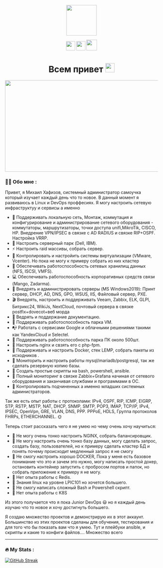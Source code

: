 
<div id="header" align="center">
<img src="https://media.giphy.com/media/M9gbBd9nbDrOTu1Mqx/giphy.gif" width="100"/>
 
<a href="https://vk.com/mikhailkhafizov"><img src="https://user-images.githubusercontent.com/49908108/185144333-f77322bf-a673-4ca1-b07b-1579148540cd.png" width="30" height="30" /></a>
<a href="https://t.me/griboedovskie"><img src="https://e7.pngegg.com/pngimages/98/1001/png-clipart-computer-icons-scalable-graphics-blue-youtube-icon-ico-computer-icons-telegram.png" width="30" height="30" /></a>
<a href="https://www.instagram.com/mikhailbelenoksov"><img src="https://icons-for-free.com/iconfiles/png/512/instagram+icon-1320168276654160044.png" width="35" height="35" /></a>
</div>

<div id="header" align="center"><h1>
  Всем привет
  <img src="https://media.giphy.com/media/hvRJCLFzcasrR4ia7z/giphy.gif" width="30px"/>
</h1></div>

<div align="center">
  <img src="https://media.giphy.com/media/dWesBcTLavkZuG35MI/giphy.gif" width="600" height="300"/>
</div>

### :woman_technologist: Обо мне :

Привет, я Михаил Хафизов, системный администратор самоучка который изучает каждый день что то новое.
В данный момент я развиваюсь в Linux и DevOps проффесиях. 
Я могу настроить сетевую инфраструктуу и сервисы а именно 
- :telescope: Поддерживать локальную сеть, Монтаж, коммутация и конфигурирование и администрирование сетевого оборудования - коммутаторы, маршрутизаторы, точки доступа unifi,MikroTik, CISCO, HP. Внедрение VPN/IPSEC в связке с AD RADIUS и связке RIP+OSPF. Настройка VRRP.
- :seedling: Настроить серверный парк (Dell, IBM).
- :zap: Настроить raid массивы, собрать сервер.
- :leaves: Контролировать и настройить системы виртуализации (VMware, Vcenter). Но пока не могу к примеру собрать из них кластер 
- :tada: Обеспечивать работоспособность сетевых хранилищ данных (NFS, ISCSI, VMFS).
- :computer: Обеспечивать работоспособность корпоративных средств связи (Mango, Zadarma).
- :balloon: Внедрять и администрировать серверы (MS Windows2019): Принт сервер, DHCP, AD, DNS, GPO, WSUS, IIS, Файловый сервер, PXE.
- :clapper: Внедрять, настроить и поддерживать Veeam, Zabbix, ELK, GLPI, Битрикс24, WikiJs, NextCloud, почтовый сервера в связке postfix+dovecot+веб морда
- :bullettrain_side: Ведрять и поддержание документацию.
- :pouch: Поддерживать работоспособность парка VM.
- :mailbox_with_no_mail: Работать с сервисами Google и облачными решениями такими как YandexCloud и Selectel.
- :postal_horn: Поддерживать работоспособность парка ПК около 500шт.
- :nut_and_bolt: Настроить nginx и свзять его с php-fpm.
- :wrench: Поддерживать и настроить Docker, стек LEMP, собрать пакеты из исходников .
- :hammer: Мониторить и настроить работы mysql/mariadb/postgresql, так же сделать резервную копию базы.
- :satellite: Создать простые скрипты на bash, powershell, ansible.
- :closed_umbrella: Полный мониторинг в связке Zabbix+Grafana начиная от сетевого оборудования и заканчивая службами и программами в OC.
- :pencil: Контролировать подчиненных а именно младших системных администраторов.

Так же есть опыт работы с протоколами: IPv4, OSPF, RIP, ICMP, EIGRP, STP, RSTP, MSTP, NAT, DHCP, SNMP, SMTP, POP3, IMAP, TCP/IP, IPv4, IPSEC, OpenVpn, GRE, VLAN, DNS, PPP. PPPoE, HDLS, Группа протоколов FHRPs, ETHERCHANNEL. :sun_with_face:

Теперь стоит рассказать чего я не умею но чему очень хочу научиться:
- :deciduous_tree: Не могу очень тонко настроить NGINX, собрать балансировщик.
- :deciduous_tree: Не могу настроить очень тонко базу данных, могу сделать запрос, создать базу, пользователей, но к примеру сделать кластер БД и понять почему происходит медленный запрос я не смогу
- :deciduous_tree: Не смогу настроить хорошо DOCKER, Пока у меня есть базовое понимание что это и зачем это нужно, могу написать простой докер, остановить контейнер запустить  с пробросом портов и папок, но собрать приложение к примеру я не могу.
- :deciduous_tree: Нет опыта работы с Redis.
- :deciduous_tree: Знания linux на уровне LPIC101 но хочется большего.
- :deciduous_tree: Не смогу написать сложный Bash и Powershell скрипт.
- :deciduous_tree: Нет опыта работы с K8S
 
Из этого получается что я пока Junior DevOps :smiley: но я каждый день изучаю что то новое и хочу достигнуть большего.
 
Я создаю множество проектов и демонстрирую их в этот аккаунт. 
Большинство из этих проектов сделаны для обучения, тестирования и для того что бы показать вам что я умею. Тут и плейбуки ansible, и скрипты и какие то конфиги файлов.... Множество всего

---

### :fire: My Stats :
[![GitHub Streak](http://github-readme-streak-stats.herokuapp.com?user=mikhail009&theme=dark&background=000000)](https://git.io/streak-stats)

